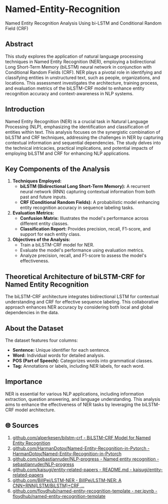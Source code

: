 # Named-Entity-Recognition
Named Entity Recognition Analysis Using bi-LSTM and Conditional Random Field (CRF)



## Abstract
This study explores the application of natural language processing techniques in Named Entity Recognition (NER), employing a bidirectional Long Short-Term Memory (biLSTM) neural network in conjunction with Conditional Random Fields (CRF). NER plays a pivotal role in identifying and classifying entities in unstructured text, such as people, organizations, and locations. This assessment investigates the architecture, training process, and evaluation metrics of the biLSTM-CRF model to enhance entity recognition accuracy and context-awareness in NLP systems.

## Introduction
Named Entity Recognition (NER) is a crucial task in Natural Language Processing (NLP), emphasizing the identification and classification of entities within text. This analysis focuses on the synergistic combination of biLSTM and CRF techniques, addressing the challenges in NER by capturing contextual information and sequential dependencies. The study delves into the technical intricacies, practical implications, and potential impacts of employing biLSTM and CRF for enhancing NLP applications.

## Key Components of the Analysis
1. **Techniques Employed:**
   - **biLSTM (Bidirectional Long Short-Term Memory):** A recurrent neural network (RNN) capturing contextual information from both past and future inputs.
   - **CRF (Conditional Random Fields):** A probabilistic model enhancing entity recognition accuracy in sequence labeling tasks.
2. **Evaluation Metrics:**
   - **Confusion Matrix:** Illustrates the model's performance across different entity classes.
   - **Classification Report:** Provides precision, recall, F1-score, and support for each entity class.
3. **Objectives of the Analysis:**
   - Train a biLSTM-CRF model for NER.
   - Evaluate the model's performance using evaluation metrics.
   - Analyze precision, recall, and F1-score to assess the model's effectiveness.

## Theoretical Architecture of biLSTM-CRF for Named Entity Recognition
The biLSTM-CRF architecture integrates bidirectional LSTM for contextual understanding and CRF for effective sequence labeling. This collaborative approach enhances NER accuracy by considering both local and global dependencies in the data.

## About the Dataset
The dataset features four columns:
- **Sentence:** Unique identifier for each sentence.
- **Word:** Individual words for detailed analysis.
- **POS (Part of Speech):** Categorizes words into grammatical classes.
- **Tag:** Annotations or labels, including NER labels, for each word.

## Importance
NER is essential for various NLP applications, including information extraction, question answering, and language understanding. This analysis aims to enhance the effectiveness of NER tasks by leveraging the biLSTM-CRF model architecture.

## 🌐 Sources
1. [github.com/alperkesen/bilstm-crf - BiLSTM-CRF Model for Named Entity Recognition](https://github.com/alperkesen/bilstm-crf)
2. [github.com/HarmanDotpy/Named-Entity-Recognition-in-Pytorch - HarmanDotpy/Named-Entity-Recognition-in-Pytorch](https://github.com/HarmanDotpy/Named-Entity-Recognition-in-Pytorch)
3. [github.com/sebastianruder/NLP-progress - Named entity recognition - sebastianruder/NLP-progress](https://github.com/sebastianruder/NLP-progress/blob/master/english/named_entity_recognition.md)
4. [github.com/kaisugi/entity-related-papers - README.md - kaisugi/entity-related-papers](https://github.com/kaisugi/entity-related-papers/blob/main/README.md)
5. [github.com/BillPei/LSTM-NER - BillPei/LSTM-NER: A CNN+RNN(LSTM/BiLSTM)+CRF ...](https://github.com/BillPei/LSTM-NER)
6. [github.com/floydhub/named-entity-recognition-template - ner.ipynb - floydhub/named-entity-recognition-template](https://github.com/floydhub/named-entity-recognition-template/blob/master/ner.ipynb)
</response>

